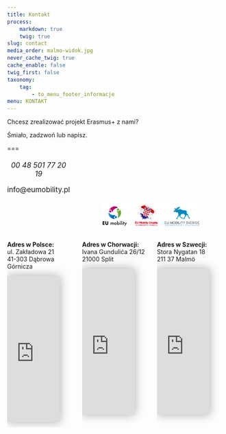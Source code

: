 ```yaml
---
title: Kontakt
process:
    markdown: true
    twig: true
slug: contact
media_order: malmo-widok.jpg
never_cache_twig: true
cache_enable: false
twig_first: false
taxonomy:
    tag:
        - to_menu_footer_informacje
menu: KONTAKT
---
```


Chcesz zrealizować projekt Erasmus+ z nami?

Śmiało, zadzwoń lub napisz.

===

<br> 

<!--- [main box] --->

<div class="container" style="padding-top: 0px; margin-top: -10px; text-align: center;">
    <div class="columns"> 
                <div class = "contactBox" id = "emptyDark">
                    <i class="fa fa-phone-square" style="color: #e40186; font-size: larger;"> </i>
                    <i style="font-size: larger;"> 00 48 501 77 20 19 </i> 
                <br><br>     
                <i class="fa fa-envelope" style="color: #e40186; font-size: larger;"></i><span style="font-size:larger;"> info@eumobility.pl</span> 
                </div> <br><br> 
                <div style = "margin-top: 100px; margin-left: auto; margin-right: auto;">
                    <a href="{{ base_url }}" class="navbar-brand mr-10"><img src="/user/themes/quarkextended/images/logo/logo3x.png" alt="EU Mobility logo"  style="width: 80%;border:none;pointer-events: none; margin: auto;"></a>
                </div> <br>
            </div>
    </div>
</div>

<!--- [iframe maps] --->
        
<div class="columns">
    <div class="column col-4 col-md-6 col-sm-12 mt-2 text-center darkMaps"><br>
        <p><strong>Adres w Polsce:</strong><br> ul. Zakładowa 21<br> 41-303 Dąbrowa Górnicza</p>
        <iframe src="https://www.google.com/maps/embed?pb=!1m18!1m12!1m3!1d2545.3201721131586!2d19.209334815402073!3d50.36058410171767!2m3!1f0!2f0!3f0!3m2!1i1024!2i768!4f13.1!3m3!1m2!1s0x4716d9b96134084f%3A0x3948510f5b1af4e1!2sZak%C5%82adowa%2021%2C%2041-303%20D%C4%85browa%20G%C3%B3rnicza!5e0!3m2!1spl!2spl!4v1666192455962!5m2!1spl!2spl" width="80%" height="340" style="border:0; margin-bottom: 10px;box-shadow: 0px 0px 22px 0px rgba(0,0,0,0.33);" allowfullscreen="true" loading="lazy" referrerpolicy="no-referrer-when-downgrade" aria-hidden="false" tabindex="0"></iframe>                
    </div>
    <div class="column col-4 col-md-6 col-sm-12 mt-2 text-center darkMaps"><br>                       
        <p><strong>Adres w Chorwacji:</strong><br> Ivana Gundulića 26/12<br> 21000 Split</p>
        <iframe src="https://www.google.com/maps/embed?pb=!1m18!1m12!1m3!1d2893.469337396492!2d16.43767931516085!3d43.51340466947763!2m3!1f0!2f0!3f0!3m2!1i1024!2i768!4f13.1!3m3!1m2!1s0x13355dfd6603bfcf%3A0x783f4038ca7ec008!2sUl.%20Ivana%20Gunduli%C4%87a%2026%2C%2021000%2C%20Split%2C%20Chorwacja!5e0!3m2!1spl!2spl!4v1667635721989!5m2!1spl!2spl" width="80%" height="340" style="border:0; margin-bottom: 10px;box-shadow: 0px 0px 22px 0px rgba(0,0,0,0.33);" allowfullscreen="" loading="lazy" referrerpolicy="no-referrer-when-downgrade" aria-hidden="false" tabindex="0"></iframe>
    </div>
    <div class="column col-4 col-md-6 col-sm-12 mt-2 text-center darkMaps"><br>
        <p><strong>Adres w Szwecji:</strong><br> Stora Nygatan 18<br> 211 37 Malmö</p>
        <iframe src="https://www.google.com/maps/embed?pb=!1m18!1m12!1m3!1d2253.880993278334!2d13.005925215606714!3d55.604084810919964!2m3!1f0!2f0!3f0!3m2!1i1024!2i768!4f13.1!3m3!1m2!1s0x4653a3e2dcc894f3%3A0x94c8bb10387c6353!2sStora%20Nygatan%2018%2C%20211%2037%20Malm%C3%B6%2C%20Szwecja!5e0!3m2!1spl!2spl!4v1667635663581!5m2!1spl!2spl" width="80%" height="340" style="border:0; margin-bottom: 10px;box-shadow: 0px 0px 22px 0px rgba(0,0,0,0.33);" allowfullscreen="" loading="lazy" referrerpolicy="no-referrer-when-downgrade" aria-hidden="false" tabindex="0"></iframe>
    </div>
</div>